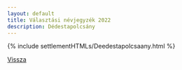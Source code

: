 ```yaml
---
layout: default
title: Választási névjegyzék 2022
description: Dédestapolcsány
---
```


{% include settlementHTMLs/Deedestapolcsaany.html %}

[Vissza](./)